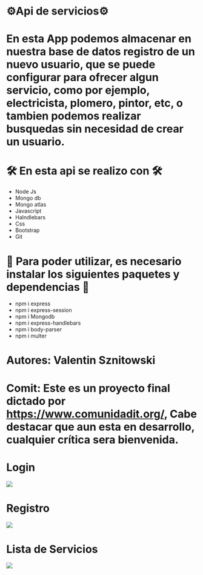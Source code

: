 <h1>⚙️Api de servicios⚙️</h1>

# En esta App podemos almacenar en nuestra base de datos registro de un nuevo usuario, que se puede configurar para ofrecer algun servicio, como por ejemplo, electricista, plomero, pintor, etc, o tambien podemos realizar busquedas sin necesidad de crear un usuario. 

 <h1>🛠️ En esta api se realizo con 🛠️</h1>

<ul>
<li>Node Js</li>
<li>Mongo db</li>
<li>Mongo atlas</li>
<li>Javascript</li>
<li>Halndlebars</li>
<li>Css</li>
<li>Bootstrap</li>
<li>Git</li>
</ul>

<h1>🔧 Para poder utilizar, es necesario instalar los siguientes paquetes y dependencias 🔧</h1>

<ul>
<li>npm i express</li>
<li>npm i express-session</li>
<li>npm i Mongodb</li>
<li>npm i express-handlebars</li>
<li>npm i body-parser</li>
<li>npm i multer</li>
</ul>

# Autores: Valentin Sznitowski

# Comit: Este es un proyecto final dictado por https://www.comunidadit.org/, Cabe destacar que aun esta en desarrollo, cualquier crítica sera bienvenida.

# Login
<img src="img-login.png">

# Registro
<img src="img-regist.png">

# Lista de Servicios
<img src="img-services.png">



